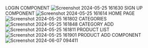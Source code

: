 LOGIN COMPONENT 
![Screenshot 2024-05-25 161630](https://github.com/SaurabhDayma/Product_cart_app/assets/95610903/209d7ca1-94eb-4d83-ad85-68cb0f0994db)
SIGN UP COMPONENT
![Screenshot 2024-05-25 161614](https://github.com/SaurabhDayma/Product_cart_app/assets/95610903/c5e4d27c-d232-4e15-8c00-6f0d0a5be8d8)
HOME PAGE
![Screenshot 2024-05-25 161802](https://github.com/SaurabhDayma/Product_cart_app/assets/95610903/9af00e86-2251-4808-918f-fcf7a0809c0a)
CATEGORIES 
![Screenshot 2024-05-25 161848](https://github.com/SaurabhDayma/Product_cart_app/assets/95610903/96bfd56f-dd54-42db-b523-f15d4fdc8b3c)
CATEGORY ADD
![Screenshot 2024-05-25 161811](https://github.com/SaurabhDayma/Product_cart_app/assets/95610903/e31835da-c900-4103-b463-865e9370bd2b)
PRODUCT LIST
![Screenshot 2024-05-25 161901](https://github.com/SaurabhDayma/Product_cart_app/assets/95610903/055645df-5f7d-48b5-8fb4-18c23d6c30c5)
PRODUCT ADD COMPONENT 
![Screenshot 2024-06-07 094411](https://github.com/SaurabhDayma/Product_cart_app/assets/95610903/84d3793f-7bab-4553-ad48-0028f3fc69aa)
